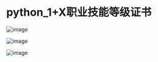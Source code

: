 # python_1+X职业技能等级证书




![image](https://github.com/mmb135/python_tutor/assets/156198133/799122b6-cc55-437a-9637-ad99d13a531f)

![image](https://github.com/mmb135/python_tutor/assets/156198133/e5b58e7d-15b1-402e-9153-113c79bb0cd1)

![image](https://github.com/mmb135/python_tutor/assets/156198133/a6970d61-03b9-4232-95b0-5d5748a8dc2a)
